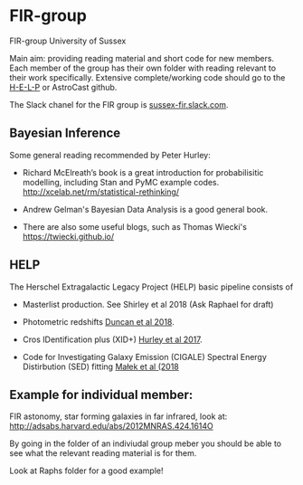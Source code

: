 # FIR-group

FIR-group University of Sussex

Main aim: providing reading material and short code for new members. Each member of the group has their own folder with reading relevant to their work specifically. Extensive complete/working code should go to the [H-E-L-P](https://github.com/H-E-L-P) or AstroCast github.

The Slack chanel for the FIR group is [sussex-fir.slack.com](sussex-fir.slack.com).

## Bayesian Inference

Some general reading recommended by Peter Hurley:

* Richard McElreath’s book is a great introduction for probabilisitic modelling, including Stan and PyMC example codes. http://xcelab.net/rm/statistical-rethinking/

* Andrew Gelman's Bayesian Data Analysis is a good general book.

* There are also some useful blogs, such as Thomas Wiecki's  https://twiecki.github.io/

## HELP

The Herschel Extragalactic Legacy Project (HELP) basic pipeline consists of

* Masterlist production. See Shirley et al 2018 (Ask Raphael for draft)

* Photometric redshifts [Duncan et al 2018](https://arxiv.org/abs/1709.09183).

* Cros IDentification plus (XID+) [Hurley et al 2017](https://arxiv.org/abs/1606.05770).

* Code for Investigating Galaxy Emission (CIGALE) Spectral Energy Distirbution (SED) fitting [Małek et al (2018](https://arxiv.org/abs/1809.00529) 


## Example for individual member:

FIR astonomy, star forming galaxies in far infrared, look at: http://adsabs.harvard.edu/abs/2012MNRAS.424.1614O

By going in the folder of an indiviudal group meber you should be able to see what the relevant reading material is for them. 

Look at Raphs folder for a good example!


